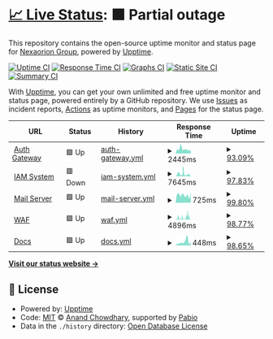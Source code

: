 # [📈 Live Status](https://status.nexaorion.tech): <!--live status--> **🟧 Partial outage**

This repository contains the open-source uptime monitor and status page for [Nexaorion Group](https://status.nexaorion.tech), powered by [Upptime](https://github.com/upptime/upptime).

[![Uptime CI](https://github.com/Nexaorion/status-page/workflows/Uptime%20CI/badge.svg)](https://github.com/Nexaorion/status-page/actions?query=workflow%3A%22Uptime+CI%22)
[![Response Time CI](https://github.com/Nexaorion/status-page/workflows/Response%20Time%20CI/badge.svg)](https://github.com/Nexaorion/status-page/actions?query=workflow%3A%22Response+Time+CI%22)
[![Graphs CI](https://github.com/Nexaorion/status-page/workflows/Graphs%20CI/badge.svg)](https://github.com/Nexaorion/status-page/actions?query=workflow%3A%22Graphs+CI%22)
[![Static Site CI](https://github.com/Nexaorion/status-page/workflows/Static%20Site%20CI/badge.svg)](https://github.com/Nexaorion/status-page/actions?query=workflow%3A%22Static+Site+CI%22)
[![Summary CI](https://github.com/Nexaorion/status-page/workflows/Summary%20CI/badge.svg)](https://github.com/Nexaorion/status-page/actions?query=workflow%3A%22Summary+CI%22)

With [Upptime](https://upptime.js.org), you can get your own unlimited and free uptime monitor and status page, powered entirely by a GitHub repository. We use [Issues](https://github.com/Nexaorion/status-page/issues) as incident reports, [Actions](https://github.com/Nexaorion/status-page/actions) as uptime monitors, and [Pages](https://status.nexaorion.tech) for the status page.

<!--start: status pages-->
<!-- This summary is generated by Upptime (https://github.com/upptime/upptime) -->
<!-- Do not edit this manually, your changes will be overwritten -->
<!-- prettier-ignore -->
| URL | Status | History | Response Time | Uptime |
| --- | ------ | ------- | ------------- | ------ |
| <img alt="" src="https://icons.duckduckgo.com/ip3/auth.nexaorion.cn.ico" height="13"> [Auth Gateway](https://auth.nexaorion.cn/demo-app) | 🟩 Up | [auth-gateway.yml](https://github.com/Nexaorion/status-page/commits/HEAD/history/auth-gateway.yml) | <details><summary><img alt="Response time graph" src="./graphs/auth-gateway/response-time-week.png" height="20"> 2445ms</summary><br><a href="https://status.nexaorion.tech/history/auth-gateway"><img alt="Response time 4611" src="https://img.shields.io/endpoint?url=https%3A%2F%2Fraw.githubusercontent.com%2FNexaorion%2Fstatus-page%2FHEAD%2Fapi%2Fauth-gateway%2Fresponse-time.json"></a><br><a href="https://status.nexaorion.tech/history/auth-gateway"><img alt="24-hour response time 1851" src="https://img.shields.io/endpoint?url=https%3A%2F%2Fraw.githubusercontent.com%2FNexaorion%2Fstatus-page%2FHEAD%2Fapi%2Fauth-gateway%2Fresponse-time-day.json"></a><br><a href="https://status.nexaorion.tech/history/auth-gateway"><img alt="7-day response time 2445" src="https://img.shields.io/endpoint?url=https%3A%2F%2Fraw.githubusercontent.com%2FNexaorion%2Fstatus-page%2FHEAD%2Fapi%2Fauth-gateway%2Fresponse-time-week.json"></a><br><a href="https://status.nexaorion.tech/history/auth-gateway"><img alt="30-day response time 4611" src="https://img.shields.io/endpoint?url=https%3A%2F%2Fraw.githubusercontent.com%2FNexaorion%2Fstatus-page%2FHEAD%2Fapi%2Fauth-gateway%2Fresponse-time-month.json"></a><br><a href="https://status.nexaorion.tech/history/auth-gateway"><img alt="1-year response time 4611" src="https://img.shields.io/endpoint?url=https%3A%2F%2Fraw.githubusercontent.com%2FNexaorion%2Fstatus-page%2FHEAD%2Fapi%2Fauth-gateway%2Fresponse-time-year.json"></a></details> | <details><summary><a href="https://status.nexaorion.tech/history/auth-gateway">93.09%</a></summary><a href="https://status.nexaorion.tech/history/auth-gateway"><img alt="All-time uptime 95.68%" src="https://img.shields.io/endpoint?url=https%3A%2F%2Fraw.githubusercontent.com%2FNexaorion%2Fstatus-page%2FHEAD%2Fapi%2Fauth-gateway%2Fuptime.json"></a><br><a href="https://status.nexaorion.tech/history/auth-gateway"><img alt="24-hour uptime 100.00%" src="https://img.shields.io/endpoint?url=https%3A%2F%2Fraw.githubusercontent.com%2FNexaorion%2Fstatus-page%2FHEAD%2Fapi%2Fauth-gateway%2Fuptime-day.json"></a><br><a href="https://status.nexaorion.tech/history/auth-gateway"><img alt="7-day uptime 93.09%" src="https://img.shields.io/endpoint?url=https%3A%2F%2Fraw.githubusercontent.com%2FNexaorion%2Fstatus-page%2FHEAD%2Fapi%2Fauth-gateway%2Fuptime-week.json"></a><br><a href="https://status.nexaorion.tech/history/auth-gateway"><img alt="30-day uptime 95.68%" src="https://img.shields.io/endpoint?url=https%3A%2F%2Fraw.githubusercontent.com%2FNexaorion%2Fstatus-page%2FHEAD%2Fapi%2Fauth-gateway%2Fuptime-month.json"></a><br><a href="https://status.nexaorion.tech/history/auth-gateway"><img alt="1-year uptime 95.68%" src="https://img.shields.io/endpoint?url=https%3A%2F%2Fraw.githubusercontent.com%2FNexaorion%2Fstatus-page%2FHEAD%2Fapi%2Fauth-gateway%2Fuptime-year.json"></a></details>
| <img alt="" src="https://icons.duckduckgo.com/ip3/sso.nexaorion.tech.ico" height="13"> [IAM System](https://sso.nexaorion.tech) | 🟥 Down | [iam-system.yml](https://github.com/Nexaorion/status-page/commits/HEAD/history/iam-system.yml) | <details><summary><img alt="Response time graph" src="./graphs/iam-system/response-time-week.png" height="20"> 7645ms</summary><br><a href="https://status.nexaorion.tech/history/iam-system"><img alt="Response time 6366" src="https://img.shields.io/endpoint?url=https%3A%2F%2Fraw.githubusercontent.com%2FNexaorion%2Fstatus-page%2FHEAD%2Fapi%2Fiam-system%2Fresponse-time.json"></a><br><a href="https://status.nexaorion.tech/history/iam-system"><img alt="24-hour response time 13791" src="https://img.shields.io/endpoint?url=https%3A%2F%2Fraw.githubusercontent.com%2FNexaorion%2Fstatus-page%2FHEAD%2Fapi%2Fiam-system%2Fresponse-time-day.json"></a><br><a href="https://status.nexaorion.tech/history/iam-system"><img alt="7-day response time 7645" src="https://img.shields.io/endpoint?url=https%3A%2F%2Fraw.githubusercontent.com%2FNexaorion%2Fstatus-page%2FHEAD%2Fapi%2Fiam-system%2Fresponse-time-week.json"></a><br><a href="https://status.nexaorion.tech/history/iam-system"><img alt="30-day response time 6366" src="https://img.shields.io/endpoint?url=https%3A%2F%2Fraw.githubusercontent.com%2FNexaorion%2Fstatus-page%2FHEAD%2Fapi%2Fiam-system%2Fresponse-time-month.json"></a><br><a href="https://status.nexaorion.tech/history/iam-system"><img alt="1-year response time 6366" src="https://img.shields.io/endpoint?url=https%3A%2F%2Fraw.githubusercontent.com%2FNexaorion%2Fstatus-page%2FHEAD%2Fapi%2Fiam-system%2Fresponse-time-year.json"></a></details> | <details><summary><a href="https://status.nexaorion.tech/history/iam-system">97.83%</a></summary><a href="https://status.nexaorion.tech/history/iam-system"><img alt="All-time uptime 97.34%" src="https://img.shields.io/endpoint?url=https%3A%2F%2Fraw.githubusercontent.com%2FNexaorion%2Fstatus-page%2FHEAD%2Fapi%2Fiam-system%2Fuptime.json"></a><br><a href="https://status.nexaorion.tech/history/iam-system"><img alt="24-hour uptime 99.98%" src="https://img.shields.io/endpoint?url=https%3A%2F%2Fraw.githubusercontent.com%2FNexaorion%2Fstatus-page%2FHEAD%2Fapi%2Fiam-system%2Fuptime-day.json"></a><br><a href="https://status.nexaorion.tech/history/iam-system"><img alt="7-day uptime 97.83%" src="https://img.shields.io/endpoint?url=https%3A%2F%2Fraw.githubusercontent.com%2FNexaorion%2Fstatus-page%2FHEAD%2Fapi%2Fiam-system%2Fuptime-week.json"></a><br><a href="https://status.nexaorion.tech/history/iam-system"><img alt="30-day uptime 97.34%" src="https://img.shields.io/endpoint?url=https%3A%2F%2Fraw.githubusercontent.com%2FNexaorion%2Fstatus-page%2FHEAD%2Fapi%2Fiam-system%2Fuptime-month.json"></a><br><a href="https://status.nexaorion.tech/history/iam-system"><img alt="1-year uptime 97.34%" src="https://img.shields.io/endpoint?url=https%3A%2F%2Fraw.githubusercontent.com%2FNexaorion%2Fstatus-page%2FHEAD%2Fapi%2Fiam-system%2Fuptime-year.json"></a></details>
| <img alt="" src="https://icons.duckduckgo.com/ip3/mail.nexaorion.tech.ico" height="13"> [Mail Server](https://mail.nexaorion.tech) | 🟩 Up | [mail-server.yml](https://github.com/Nexaorion/status-page/commits/HEAD/history/mail-server.yml) | <details><summary><img alt="Response time graph" src="./graphs/mail-server/response-time-week.png" height="20"> 725ms</summary><br><a href="https://status.nexaorion.tech/history/mail-server"><img alt="Response time 695" src="https://img.shields.io/endpoint?url=https%3A%2F%2Fraw.githubusercontent.com%2FNexaorion%2Fstatus-page%2FHEAD%2Fapi%2Fmail-server%2Fresponse-time.json"></a><br><a href="https://status.nexaorion.tech/history/mail-server"><img alt="24-hour response time 932" src="https://img.shields.io/endpoint?url=https%3A%2F%2Fraw.githubusercontent.com%2FNexaorion%2Fstatus-page%2FHEAD%2Fapi%2Fmail-server%2Fresponse-time-day.json"></a><br><a href="https://status.nexaorion.tech/history/mail-server"><img alt="7-day response time 725" src="https://img.shields.io/endpoint?url=https%3A%2F%2Fraw.githubusercontent.com%2FNexaorion%2Fstatus-page%2FHEAD%2Fapi%2Fmail-server%2Fresponse-time-week.json"></a><br><a href="https://status.nexaorion.tech/history/mail-server"><img alt="30-day response time 695" src="https://img.shields.io/endpoint?url=https%3A%2F%2Fraw.githubusercontent.com%2FNexaorion%2Fstatus-page%2FHEAD%2Fapi%2Fmail-server%2Fresponse-time-month.json"></a><br><a href="https://status.nexaorion.tech/history/mail-server"><img alt="1-year response time 695" src="https://img.shields.io/endpoint?url=https%3A%2F%2Fraw.githubusercontent.com%2FNexaorion%2Fstatus-page%2FHEAD%2Fapi%2Fmail-server%2Fresponse-time-year.json"></a></details> | <details><summary><a href="https://status.nexaorion.tech/history/mail-server">99.80%</a></summary><a href="https://status.nexaorion.tech/history/mail-server"><img alt="All-time uptime 99.92%" src="https://img.shields.io/endpoint?url=https%3A%2F%2Fraw.githubusercontent.com%2FNexaorion%2Fstatus-page%2FHEAD%2Fapi%2Fmail-server%2Fuptime.json"></a><br><a href="https://status.nexaorion.tech/history/mail-server"><img alt="24-hour uptime 100.00%" src="https://img.shields.io/endpoint?url=https%3A%2F%2Fraw.githubusercontent.com%2FNexaorion%2Fstatus-page%2FHEAD%2Fapi%2Fmail-server%2Fuptime-day.json"></a><br><a href="https://status.nexaorion.tech/history/mail-server"><img alt="7-day uptime 99.80%" src="https://img.shields.io/endpoint?url=https%3A%2F%2Fraw.githubusercontent.com%2FNexaorion%2Fstatus-page%2FHEAD%2Fapi%2Fmail-server%2Fuptime-week.json"></a><br><a href="https://status.nexaorion.tech/history/mail-server"><img alt="30-day uptime 99.92%" src="https://img.shields.io/endpoint?url=https%3A%2F%2Fraw.githubusercontent.com%2FNexaorion%2Fstatus-page%2FHEAD%2Fapi%2Fmail-server%2Fuptime-month.json"></a><br><a href="https://status.nexaorion.tech/history/mail-server"><img alt="1-year uptime 99.92%" src="https://img.shields.io/endpoint?url=https%3A%2F%2Fraw.githubusercontent.com%2FNexaorion%2Fstatus-page%2FHEAD%2Fapi%2Fmail-server%2Fuptime-year.json"></a></details>
| <img alt="" src="https://icons.duckduckgo.com/ip3/iam-waf.nexaorion.tech.ico" height="13"> [WAF](https://iam-waf.nexaorion.tech) | 🟩 Up | [waf.yml](https://github.com/Nexaorion/status-page/commits/HEAD/history/waf.yml) | <details><summary><img alt="Response time graph" src="./graphs/waf/response-time-week.png" height="20"> 4896ms</summary><br><a href="https://status.nexaorion.tech/history/waf"><img alt="Response time 4906" src="https://img.shields.io/endpoint?url=https%3A%2F%2Fraw.githubusercontent.com%2FNexaorion%2Fstatus-page%2FHEAD%2Fapi%2Fwaf%2Fresponse-time.json"></a><br><a href="https://status.nexaorion.tech/history/waf"><img alt="24-hour response time 8007" src="https://img.shields.io/endpoint?url=https%3A%2F%2Fraw.githubusercontent.com%2FNexaorion%2Fstatus-page%2FHEAD%2Fapi%2Fwaf%2Fresponse-time-day.json"></a><br><a href="https://status.nexaorion.tech/history/waf"><img alt="7-day response time 4896" src="https://img.shields.io/endpoint?url=https%3A%2F%2Fraw.githubusercontent.com%2FNexaorion%2Fstatus-page%2FHEAD%2Fapi%2Fwaf%2Fresponse-time-week.json"></a><br><a href="https://status.nexaorion.tech/history/waf"><img alt="30-day response time 4906" src="https://img.shields.io/endpoint?url=https%3A%2F%2Fraw.githubusercontent.com%2FNexaorion%2Fstatus-page%2FHEAD%2Fapi%2Fwaf%2Fresponse-time-month.json"></a><br><a href="https://status.nexaorion.tech/history/waf"><img alt="1-year response time 4906" src="https://img.shields.io/endpoint?url=https%3A%2F%2Fraw.githubusercontent.com%2FNexaorion%2Fstatus-page%2FHEAD%2Fapi%2Fwaf%2Fresponse-time-year.json"></a></details> | <details><summary><a href="https://status.nexaorion.tech/history/waf">98.77%</a></summary><a href="https://status.nexaorion.tech/history/waf"><img alt="All-time uptime 98.11%" src="https://img.shields.io/endpoint?url=https%3A%2F%2Fraw.githubusercontent.com%2FNexaorion%2Fstatus-page%2FHEAD%2Fapi%2Fwaf%2Fuptime.json"></a><br><a href="https://status.nexaorion.tech/history/waf"><img alt="24-hour uptime 99.32%" src="https://img.shields.io/endpoint?url=https%3A%2F%2Fraw.githubusercontent.com%2FNexaorion%2Fstatus-page%2FHEAD%2Fapi%2Fwaf%2Fuptime-day.json"></a><br><a href="https://status.nexaorion.tech/history/waf"><img alt="7-day uptime 98.77%" src="https://img.shields.io/endpoint?url=https%3A%2F%2Fraw.githubusercontent.com%2FNexaorion%2Fstatus-page%2FHEAD%2Fapi%2Fwaf%2Fuptime-week.json"></a><br><a href="https://status.nexaorion.tech/history/waf"><img alt="30-day uptime 98.11%" src="https://img.shields.io/endpoint?url=https%3A%2F%2Fraw.githubusercontent.com%2FNexaorion%2Fstatus-page%2FHEAD%2Fapi%2Fwaf%2Fuptime-month.json"></a><br><a href="https://status.nexaorion.tech/history/waf"><img alt="1-year uptime 98.11%" src="https://img.shields.io/endpoint?url=https%3A%2F%2Fraw.githubusercontent.com%2FNexaorion%2Fstatus-page%2FHEAD%2Fapi%2Fwaf%2Fuptime-year.json"></a></details>
| <img alt="" src="https://icons.duckduckgo.com/ip3/docs.lanko.space.ico" height="13"> [Docs](https://docs.lanko.space) | 🟩 Up | [docs.yml](https://github.com/Nexaorion/status-page/commits/HEAD/history/docs.yml) | <details><summary><img alt="Response time graph" src="./graphs/docs/response-time-week.png" height="20"> 448ms</summary><br><a href="https://status.nexaorion.tech/history/docs"><img alt="Response time 695" src="https://img.shields.io/endpoint?url=https%3A%2F%2Fraw.githubusercontent.com%2FNexaorion%2Fstatus-page%2FHEAD%2Fapi%2Fdocs%2Fresponse-time.json"></a><br><a href="https://status.nexaorion.tech/history/docs"><img alt="24-hour response time 856" src="https://img.shields.io/endpoint?url=https%3A%2F%2Fraw.githubusercontent.com%2FNexaorion%2Fstatus-page%2FHEAD%2Fapi%2Fdocs%2Fresponse-time-day.json"></a><br><a href="https://status.nexaorion.tech/history/docs"><img alt="7-day response time 448" src="https://img.shields.io/endpoint?url=https%3A%2F%2Fraw.githubusercontent.com%2FNexaorion%2Fstatus-page%2FHEAD%2Fapi%2Fdocs%2Fresponse-time-week.json"></a><br><a href="https://status.nexaorion.tech/history/docs"><img alt="30-day response time 695" src="https://img.shields.io/endpoint?url=https%3A%2F%2Fraw.githubusercontent.com%2FNexaorion%2Fstatus-page%2FHEAD%2Fapi%2Fdocs%2Fresponse-time-month.json"></a><br><a href="https://status.nexaorion.tech/history/docs"><img alt="1-year response time 695" src="https://img.shields.io/endpoint?url=https%3A%2F%2Fraw.githubusercontent.com%2FNexaorion%2Fstatus-page%2FHEAD%2Fapi%2Fdocs%2Fresponse-time-year.json"></a></details> | <details><summary><a href="https://status.nexaorion.tech/history/docs">98.65%</a></summary><a href="https://status.nexaorion.tech/history/docs"><img alt="All-time uptime 99.47%" src="https://img.shields.io/endpoint?url=https%3A%2F%2Fraw.githubusercontent.com%2FNexaorion%2Fstatus-page%2FHEAD%2Fapi%2Fdocs%2Fuptime.json"></a><br><a href="https://status.nexaorion.tech/history/docs"><img alt="24-hour uptime 98.86%" src="https://img.shields.io/endpoint?url=https%3A%2F%2Fraw.githubusercontent.com%2FNexaorion%2Fstatus-page%2FHEAD%2Fapi%2Fdocs%2Fuptime-day.json"></a><br><a href="https://status.nexaorion.tech/history/docs"><img alt="7-day uptime 98.65%" src="https://img.shields.io/endpoint?url=https%3A%2F%2Fraw.githubusercontent.com%2FNexaorion%2Fstatus-page%2FHEAD%2Fapi%2Fdocs%2Fuptime-week.json"></a><br><a href="https://status.nexaorion.tech/history/docs"><img alt="30-day uptime 99.47%" src="https://img.shields.io/endpoint?url=https%3A%2F%2Fraw.githubusercontent.com%2FNexaorion%2Fstatus-page%2FHEAD%2Fapi%2Fdocs%2Fuptime-month.json"></a><br><a href="https://status.nexaorion.tech/history/docs"><img alt="1-year uptime 99.47%" src="https://img.shields.io/endpoint?url=https%3A%2F%2Fraw.githubusercontent.com%2FNexaorion%2Fstatus-page%2FHEAD%2Fapi%2Fdocs%2Fuptime-year.json"></a></details>

<!--end: status pages-->

[**Visit our status website →**](https://status.nexaorion.tech)

## 📄 License

- Powered by: [Upptime](https://github.com/upptime/upptime)
- Code: [MIT](./LICENSE) © [Anand Chowdhary](https://anandchowdhary.com), supported by [Pabio](https://pabio.com)
- Data in the `./history` directory: [Open Database License](https://opendatacommons.org/licenses/odbl/1-0/)
